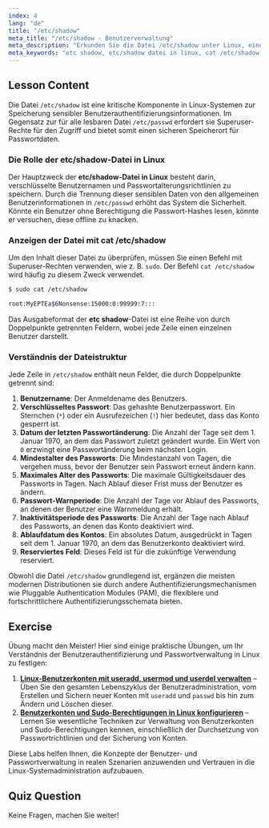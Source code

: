 ```yaml
---
index: 4
lang: "de"
title: "/etc/shadow"
meta_title: "/etc/shadow - Benutzerverwaltung"
meta_description: "Erkunden Sie die Datei /etc/shadow unter Linux, eine kritische Komponente für die Benutzerauthentifizierung. Erfahren Sie, wie Sie sie mit 'cat /etc/shadow' anzeigen und die Struktur der etc shadow-Datei verstehen, die verschlüsselte Passwörter und Richtlinieninformationen speichert."
meta_keywords: "etc shadow, etc/shadow datei in linux, cat /etc/shadow, etc shadow in linux, /etc/shadow, benutzerauthentifizierung, passwortsicherheit, Linux-Systemadministration"
---
```


## Lesson Content

Die Datei `/etc/shadow` ist eine kritische Komponente in Linux-Systemen zur Speicherung sensibler Benutzerauthentifizierungsinformationen. Im Gegensatz zur für alle lesbaren Datei `/etc/passwd` erfordert sie Superuser-Rechte für den Zugriff und bietet somit einen sicheren Speicherort für Passwortdaten.

### Die Rolle der etc/shadow-Datei in Linux

Der Hauptzweck der **etc/shadow-Datei in Linux** besteht darin, verschlüsselte Benutzernamen und Passwortalterungsrichtlinien zu speichern. Durch die Trennung dieser sensiblen Daten von den allgemeinen Benutzerinformationen in `/etc/passwd` erhöht das System die Sicherheit. Könnte ein Benutzer ohne Berechtigung die Passwort-Hashes lesen, könnte er versuchen, diese offline zu knacken.

### Anzeigen der Datei mit cat /etc/shadow

Um den Inhalt dieser Datei zu überprüfen, müssen Sie einen Befehl mit Superuser-Rechten verwenden, wie z. B. `sudo`. Der Befehl `cat /etc/shadow` wird häufig zu diesem Zweck verwendet.

```bash
$ sudo cat /etc/shadow

root:MyEPTEa$6Nonsense:15000:0:99999:7:::
```

Das Ausgabeformat der **etc shadow**-Datei ist eine Reihe von durch Doppelpunkte getrennten Feldern, wobei jede Zeile einen einzelnen Benutzer darstellt.

### Verständnis der Dateistruktur

Jede Zeile in `/etc/shadow` enthält neun Felder, die durch Doppelpunkte getrennt sind:

1.  **Benutzername**: Der Anmeldename des Benutzers.
2.  **Verschlüsseltes Passwort**: Das gehashte Benutzerpasswort. Ein Sternchen (`*`) oder ein Ausrufezeichen (`!`) hier bedeutet, dass das Konto gesperrt ist.
3.  **Datum der letzten Passwortänderung**: Die Anzahl der Tage seit dem 1. Januar 1970, an dem das Passwort zuletzt geändert wurde. Ein Wert von `0` erzwingt eine Passwortänderung beim nächsten Login.
4.  **Mindestalter des Passworts**: Die Mindestanzahl von Tagen, die vergehen muss, bevor der Benutzer sein Passwort erneut ändern kann.
5.  **Maximales Alter des Passworts**: Die maximale Gültigkeitsdauer des Passworts in Tagen. Nach Ablauf dieser Frist muss der Benutzer es ändern.
6.  **Passwort-Warnperiode**: Die Anzahl der Tage vor Ablauf des Passworts, an denen der Benutzer eine Warnmeldung erhält.
7.  **Inaktivitätsperiode des Passworts**: Die Anzahl der Tage nach Ablauf des Passworts, an denen das Konto deaktiviert wird.
8.  **Ablaufdatum des Kontos**: Ein absolutes Datum, ausgedrückt in Tagen seit dem 1. Januar 1970, an dem das Benutzerkonto deaktiviert wird.
9.  **Reserviertes Feld**: Dieses Feld ist für die zukünftige Verwendung reserviert.

Obwohl die Datei `/etc/shadow` grundlegend ist, ergänzen die meisten modernen Distributionen sie durch andere Authentifizierungsmechanismen wie Pluggable Authentication Modules (PAM), die flexiblere und fortschrittlichere Authentifizierungsschemata bieten.

## Exercise

Übung macht den Meister! Hier sind einige praktische Übungen, um Ihr Verständnis der Benutzerauthentifizierung und Passwortverwaltung in Linux zu festigen:

1.  **[Linux-Benutzerkonten mit useradd, usermod und userdel verwalten](https://labex.io/de/labs/comptia-manage-linux-user-accounts-with-useradd-usermod-and-userdel-590837)** – Üben Sie den gesamten Lebenszyklus der Benutzeradministration, vom Erstellen und Sichern neuer Konten mit `useradd` und `passwd` bis hin zum Ändern und Löschen dieser.
2.  **[Benutzerkonten und Sudo-Berechtigungen in Linux konfigurieren](https://labex.io/de/labs/comptia-configure-user-accounts-and-sudo-privileges-in-linux-590856)** – Lernen Sie wesentliche Techniken zur Verwaltung von Benutzerkonten und Sudo-Berechtigungen kennen, einschließlich der Durchsetzung von Passwortrichtlinien und der Sicherung von Konten.

Diese Labs helfen Ihnen, die Konzepte der Benutzer- und Passwortverwaltung in realen Szenarien anzuwenden und Vertrauen in die Linux-Systemadministration aufzubauen.

## Quiz Question

Keine Fragen, machen Sie weiter!
